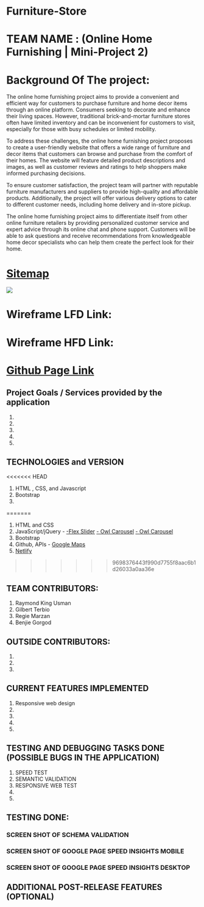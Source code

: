 # Furniture-Store

# TEAM NAME : (Online Home Furnishing | Mini-Project 2)

# Background Of The project:

The online home furnishing project aims to provide a convenient and efficient way for customers to purchase furniture and home decor items through an online platform. Consumers seeking to decorate and enhance their living spaces. However, traditional brick-and-mortar furniture stores often have limited inventory and can be inconvenient for customers to visit, especially for those with busy schedules or limited mobility.

To address these challenges, the online home furnishing project proposes to create a user-friendly website that offers a wide range of furniture and decor items that customers can browse and purchase from the comfort of their homes. The website will feature detailed product descriptions and images, as well as customer reviews and ratings to help shoppers make informed purchasing decisions.

To ensure customer satisfaction, the project team will partner with reputable furniture manufacturers and suppliers to provide high-quality and affordable products. Additionally, the project will offer various delivery options to cater to different customer needs, including home delivery and in-store pickup.

The online home furnishing project aims to differentiate itself from other online furniture retailers by providing personalized customer service and expert advice through its online chat and phone support. Customers will be able to ask questions and receive recommendations from knowledgeable home decor specialists who can help them create the perfect look for their home.

# [**Sitemap**](https://www.figma.com/file/qrRpgW9uygt0O8AP6ZP65G/Untitled?type=design&node-id=0%3A1&t=UQDQCyNpCJ1kXX3Z-1)

![](../assets/images/sitemap.jpg)

# Wireframe LFD Link:

# Wireframe HFD Link:

# [Github Page Link](https://github.com/KodeGo-Bootcamp/Online-Home-Furnishing?fbclid=IwAR0bYGUSMRKBU7Ap_7L_6XXxUKAuK_mgC6lB8LICFFZWoyefVs8ADZtcWB4)

## Project Goals / Services provided by the application

1.
2.
3.
4.
5.

## TECHNOLOGIES and VERSION

<<<<<<< HEAD
1. HTML , CSS, and Javascript
2. Bootstrap
3.
=======
1. HTML and CSS
2. JavaScript/jQuery - 
  [-Flex Slider](https://github.com/woocommerce/FlexSlider)
  [- Owl Carousel](https://owlcarousel2.github.io/OwlCarousel2/)
  [- Owl Carousel](https://github.com/OwlCarousel2/OwlCarousel2)
3. Bootstrap
4. Github, APIs - [Google Maps](https://www.google.com/maps/embed?pb=!1m18!1m12!1m3!1d3861.1211125912178!2d121.10138141484002!3d14.59217388980783!2m3!1f0!2f0!3f0!3m2!1i1024!2i768!4f13.1!3m3!1m2!1s0x3397c78aa2eefe6d%3A0x491accc364f50943!2s80%20Monaco%20St%2C%20Pasig%2C%201611%20Metro%20Manila!5e0!3m2!1sen!2sph!4v1682705175389!5m2!1sen!2sph)
5. [Netlify](https://effortless-gaufre-cfca22.netlify.app/)
>>>>>>> 9698376443f990d7755f8aac6b1d26033a0aa36e

## TEAM CONTRIBUTORS:

1. Raymond King Usman
2. Gilbert Terbio
3. Regie Marzan
4. Benjie Gorgod

## OUTSIDE CONTRIBUTORS:

1.
2.
3.

## CURRENT FEATURES IMPLEMENTED

1. Responsive web design
2.
3.
4.
5.

## TESTING AND DEBUGGING TASKS DONE (POSSIBLE BUGS IN THE APPLICATION)

1. SPEED TEST
2. SEMANTIC VALIDATION
3. RESPONSIVE WEB TEST
4.
5.

## TESTING DONE:

### SCREEN SHOT OF SCHEMA VALIDATION

### SCREEN SHOT OF GOOGLE PAGE SPEED INSIGHTS MOBILE

### SCREEN SHOT OF GOOGLE PAGE SPEED INSIGHTS DESKTOP

## ADDITIONAL POST-RELEASE FEATURES (OPTIONAL)
